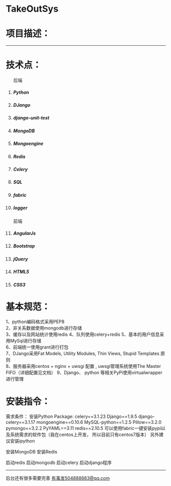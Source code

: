 # TakeOutSys
项目描述：
====
**********



技术点：
====
<ol>
后端
<li><h5>Python<h5></li>
<li><h5>DJango<h5></li>
<li><h5>django-unit-test<h5></li>
<li><h5>MongoDB<h5></li>
<li><h5>Mongoengine<h5></li>
<li><h5>Redis<h5></li>
<li><h5>Celery<h5></li>
<li><h5>SQL<h5></li>
<li><h5>fabric<h5></li>
<li><h5>logger<h5></li>

前端
<li><h5>AngularJs<h5></li>
<li><h5>Bootstrap<h5></li>
<li><h5>jQuery<h5></li>
<li><h5>HTML5<h5></li>
<li><h5>CSS3<h5></li>
</ol>



基本规范：
====
1、python编码格式采用PEP8  
2、非关系数据使用mongodb进行存储  
3、缓存以及网站统计使用redis
4、队列使用celery+redis 
5、基本的用户信息采用MySql进行存储  
6、前端统一使用grant进行打包  
7、DJango采用Fat Models, Utility Modules, Thin Views, Stupid Templates 原则  
8、服务器采用centos + nginx + uwsgi 配置 , uwsgi管理系统使用The Master FIFO（详细配置见文档） 
9、Django、 python 等相关PyPi使用virtualwrapper进行管理  


安装指令：
====
需求条件：
安装Python Package:
celery==3.1.23
Django==1.9.5
django-celery==3.1.17
mongoengine==0.10.6
MySQL-python==1.2.5
Pillow==3.2.0
pymongo==3.2.2
PyYAML==3.11
redis==2.10.5
可以使用fabric一键安装pypi以及系统需求的软件包（我在centos上开发， 所以目前只有centos7版本）
另外建议安装ipython

安装MongoDB
安装Redis

启动redis
启动mongodb
启动celery 
启动django程序

----------
后台还有很多需要完善
有事发504888883@qq.com
